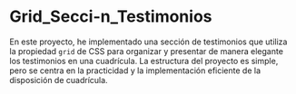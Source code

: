 # Grid_Secci-n_Testimonios
En este proyecto, he implementado una sección de testimonios que utiliza la propiedad `grid` de CSS para organizar y presentar de manera elegante los testimonios en una cuadrícula. La estructura del proyecto es simple, pero se centra en la practicidad y la implementación eficiente de la disposición de cuadrícula.
